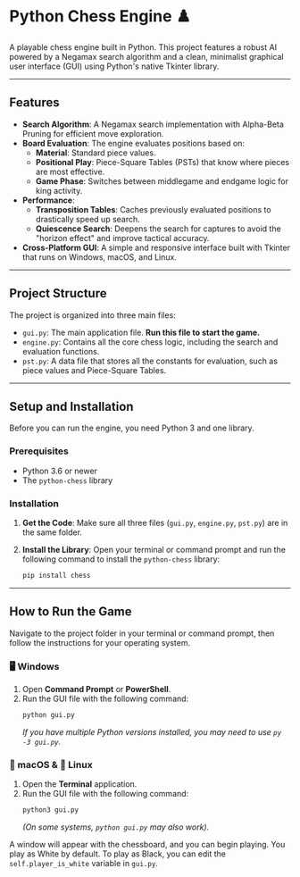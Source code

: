 # Python Chess Engine ♟️

A playable chess engine built in Python. This project features a robust AI powered by a Negamax search algorithm and a clean, minimalist graphical user interface (GUI) using Python's native Tkinter library.

---

## Features

- **Search Algorithm**: A Negamax search implementation with Alpha-Beta Pruning for efficient move exploration.
- **Board Evaluation**: The engine evaluates positions based on:
  - **Material**: Standard piece values.
  - **Positional Play**: Piece-Square Tables (PSTs) that know where pieces are most effective.
  - **Game Phase**: Switches between middlegame and endgame logic for king activity.
- **Performance**:
  - **Transposition Tables**: Caches previously evaluated positions to drastically speed up search.
  - **Quiescence Search**: Deepens the search for captures to avoid the "horizon effect" and improve tactical accuracy.
- **Cross-Platform GUI**: A simple and responsive interface built with Tkinter that runs on Windows, macOS, and Linux.

---

## Project Structure

The project is organized into three main files:

- `gui.py`: The main application file. **Run this file to start the game.**
- `engine.py`: Contains all the core chess logic, including the search and evaluation functions.
- `pst.py`: A data file that stores all the constants for evaluation, such as piece values and Piece-Square Tables.

---

## Setup and Installation

Before you can run the engine, you need Python 3 and one library.

### Prerequisites

- Python 3.6 or newer
- The `python-chess` library

### Installation

1.  **Get the Code**: Make sure all three files (`gui.py`, `engine.py`, `pst.py`) are in the same folder.

2.  **Install the Library**: Open your terminal or command prompt and run the following command to install the `python-chess` library:
    ```bash
    pip install chess
    ```

---

## How to Run the Game

Navigate to the project folder in your terminal or command prompt, then follow the instructions for your operating system.

### 🖥️ Windows

1.  Open **Command Prompt** or **PowerShell**.
2.  Run the GUI file with the following command:
    ```bash
    python gui.py
    ```
    _If you have multiple Python versions installed, you may need to use `py -3 gui.py`._

### 🍎 macOS & 🐧 Linux

1.  Open the **Terminal** application.
2.  Run the GUI file with the following command:
    ```bash
    python3 gui.py
    ```
    _(On some systems, `python gui.py` may also work)._

A window will appear with the chessboard, and you can begin playing. You play as White by default. To play as Black, you can edit the `self.player_is_white` variable in `gui.py`.

